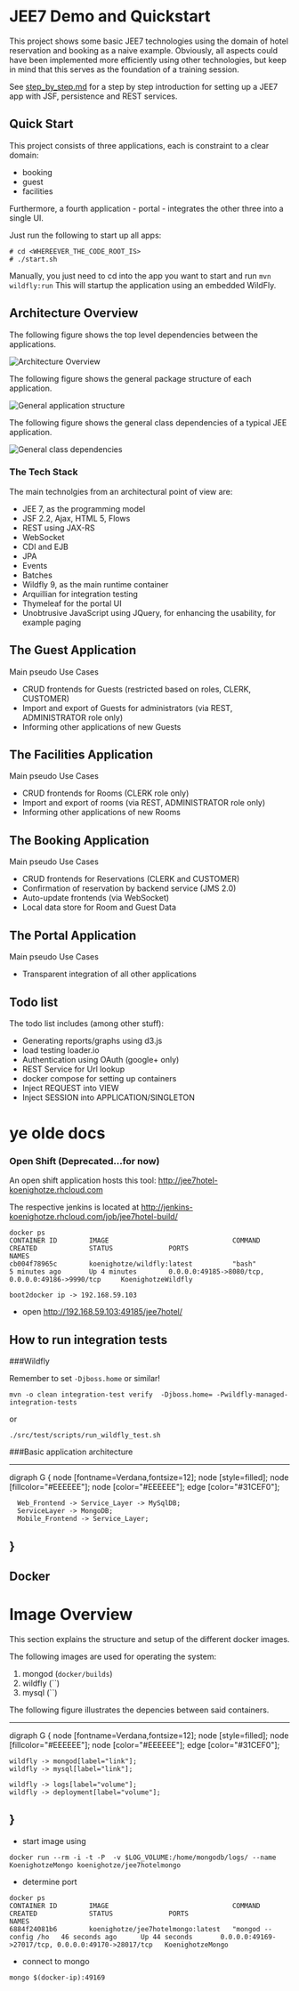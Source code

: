 # JEE7 Demo and Quickstart

This project shows some basic JEE7 technologies using the domain of hotel reservation and booking as a naive example. Obviously,
all aspects could have been implemented more efficiently using other technologies, but keep in mind that this serves as the
foundation of a training session.


See [step_by_step.md](step_by_step.md) for a step by step introduction for setting up
a JEE7 app with JSF, persistence and REST services.

## Quick Start

This project consists of three applications, each is constraint to a clear domain:

* booking
* guest
* facilities

Furthermore, a fourth application - portal - integrates the other three into a single
UI.

Just run the following to start up all apps:

```
# cd <WHEREEVER_THE_CODE_ROOT_IS>
# ./start.sh
```

Manually, you just need to cd into the app you want to start and run `mvn wildfly:run`
This will startup the application using an embedded WildFly.


## Architecture Overview

The following figure shows the top level dependencies between the applications.

![Architecture Overview](dot/architecture_overview.png)

The following figure shows the general package structure of each application.

![General application structure](dot/app_structure.png)

The following figure shows the general class dependencies of a typical JEE application.

![General class dependencies](dot/class_dependencies.png)

### The Tech Stack

The main technolgies from an architectural point of view are:
* JEE 7, as the programming model
 * JSF 2.2, Ajax, HTML 5, Flows
 * REST using JAX-RS
 * WebSocket
 * CDI and EJB
 * JPA
 * Events
 * Batches
* Wildfly 9, as the main runtime container
* Arquillian for integration testing
* Thymeleaf for the portal UI
* Unobtrusive JavaScript using JQuery, for enhancing the usability, for example paging

## The Guest Application

Main pseudo Use Cases
* CRUD frontends for Guests (restricted based on roles, CLERK, CUSTOMER)
* Import and export of Guests for administrators (via REST, ADMINISTRATOR role only)
* Informing other applications of new Guests

## The Facilities Application

Main pseudo Use Cases
* CRUD frontends for Rooms (CLERK role only)
* Import and export of rooms (via REST, ADMINISTRATOR role only)
* Informing other applications of new Rooms

## The Booking Application

Main pseudo Use Cases
* CRUD frontends for Reservations (CLERK and CUSTOMER)
* Confirmation of reservation by backend service (JMS 2.0)
* Auto-update frontends (via WebSocket)
* Local data store for Room and Guest Data

## The Portal Application

Main pseudo Use Cases
* Transparent integration of all other applications

## Todo list
The todo list includes (among other stuff):

* Generating reports/graphs using d3.js
* load testing loader.io
* Authentication using OAuth (google+ only)
* REST Service for Url lookup
* docker compose for setting up containers
* Inject REQUEST into VIEW
* Inject SESSION into APPLICATION/SINGLETON


# ye olde docs

### Open Shift (Deprecated...for now)
An open shift application hosts this tool: http://jee7hotel-koenighotze.rhcloud.com

The respective jenkins is located at http://jenkins-koenighotze.rhcloud.com/job/jee7hotel-build/

```
docker ps
CONTAINER ID        IMAGE                               COMMAND                CREATED             STATUS              PORTS                                                NAMES
cb004f78965c        koenighotze/wildfly:latest          "bash"                 5 minutes ago       Up 4 minutes        0.0.0.0:49185->8080/tcp, 0.0.0.0:49186->9990/tcp     KoenighotzeWildfly  

```


```
boot2docker ip -> 192.168.59.103
```

* open http://192.168.59.103:49185/jee7hotel/


How to run integration tests
----------------------------


###Wildfly

Remember to set ```-Djboss.home``` or similar!

```
mvn -o clean integration-test verify  -Djboss.home= -Pwildfly-managed-integration-tests
```

or

```
./src/test/scripts/run_wildfly_test.sh
```

###Basic application architecture

---------------------------------------------------------------------
  digraph G {
      node [fontname=Verdana,fontsize=12];
      node [style=filled];
      node [fillcolor="#EEEEEE"];
      node [color="#EEEEEE"];
      edge [color="#31CEF0"];

      Web_Frontend -> Service_Layer -> MySqlDB;
      ServiceLayer -> MongoDB;
      Mobile_Frontend -> Service_Layer;
  }
  ----



Docker
------

# Image Overview

This section explains the structure and setup of the different docker images.

The following images are used for operating the system:

1. mongod (`docker/builds`)
2. wildfly (``)
3. mysql (``)


The following figure illustrates the depencies between said containers.

---------------------------------------------------------------------
digraph G {
    node [fontname=Verdana,fontsize=12];
    node [style=filled];
    node [fillcolor="#EEEEEE"];
    node [color="#EEEEEE"];
    edge [color="#31CEF0"];

    wildfly -> mongod[label="link"];
    wildfly -> mysql[label="link"];

    wildfly -> logs[label="volume"];
    wildfly -> deployment[label="volume"];  
}
----

* start image using

```
docker run --rm -i -t -P  -v $LOG_VOLUME:/home/mongodb/logs/ --name KoenighotzeMongo koenighotze/jee7hotelmongo
```

* determine port

```
docker ps
CONTAINER ID        IMAGE                               COMMAND                CREATED             STATUS              PORTS                                                NAMES
6884f24081b6        koenighotze/jee7hotelmongo:latest   "mongod --config /ho   46 seconds ago      Up 44 seconds       0.0.0.0:49169->27017/tcp, 0.0.0.0:49170->28017/tcp   KoenighotzeMongo  
```

* connect to mongo

```
mongo $(docker-ip):49169
```
